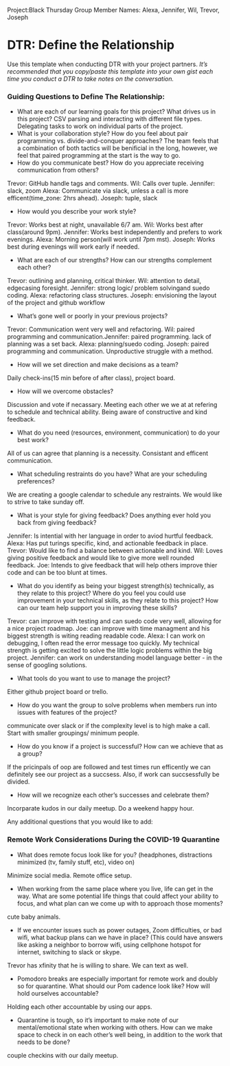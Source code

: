 Project:Black Thursday
Group Member Names: Alexa, Jennifer, Wil, Trevor, Joseph
# DTR: Define the Relationship
Use this template when conducting DTR with your project partners. *It’s recommended that you copy/paste this template into your own gist each time you conduct a DTR to take notes on the conversation.*
### Guiding Questions to Define The Relationship:
* What are each of our learning goals for this project? What drives us in this project?
CSV parsing and interacting with different file types. Delegating tasks to work on individual parts of the project.
* What is your collaboration style? How do you feel about pair programming vs. divide-and-conquer approaches?
The team feels that a combination of both tactics will be benificial in the long, however, we feel that paired programming at the start is the way to go.
* How do you communicate best? How do you appreciate receiving communication from others?

Trevor: GitHub handle tags and comments.  Wil: Calls over tuple. Jennifer: slack, zoom Alexa: Communicate via slack, unless a call is more efficent(time_zone: 2hrs ahead). Joseph: tuple, slack

* How would you describe your work style?

Trevor: Works best at night, unavailable 6/7 am. Wil: Works best after class(around 9pm). Jennifer: Works best independently and prefers to work evenings. Alexa: Morning person(will work until 7pm mst). Joseph: Works best during evenings will work early if needed.

* What are each of our strengths? How can our strengths complement each other?

Trevor: outlining and planning, critical thinker. Wil: attention to detail, edgecasing foresight. Jennifer: strong logic/ problem solvingand suedo coding. Alexa: refactoring class structures. Joseph: envisioning the layout of the project and github workflow

* What’s gone well or poorly in your previous projects?

Trevor: Communication went very well and refactoring. Wil: paired programming and communication.Jennifer: paired programming. lack of planning was a set back. Alexa: planning/suedo coding. Joseph: paired programming and communication. Unproductive struggle with a method.

* How will we set direction and make decisions as a team?

Daily check-ins(15 min before of after class), project board.

* How will we overcome obstacles?

Discussion and vote if necassary. Meeting each other we we at at refering to schedule and technical ability. Being aware of constructive and kind feedback.

* What do you need (resources, environment, communication) to do your best work?

All of us can agree that planning is a necessity. Consistant and efficent communication. 

* What scheduling restraints do you have? What are your scheduling preferences?

We are creating a google calendar to schedule any restraints. We would like to strive to take sunday off.

* What is your style for giving feedback? Does anything ever hold you back from giving feedback?

Jennifer: Is intential with her language in order to aviod hurtful feedback. Alexa: Has put turings specific, kind, and actionable feedback in place. Trevor: Would like to find a balance between actionable and kind. Wil: Loves giving positive feedback and would like to give more well rounded feedback. Joe: Intends to give feedback that will help others improve thier code and can be too blunt at times.

* What do you identify as being your biggest strength(s) technically, as they relate to this project? Where do you feel you could use improvement in your technical skills, as they relate to this project? How can our team help support you in improving these skills?

Trevor: can improve with testing and can suedo code very well, allowing for a nice project roadmap. Joe: can improve with time managment and his biggest strength is witing reading readable code. Alexa: I can work on debugging, I often read the error message too quickly. My technical strength is getting excited to solve the little logic problems within the big project. Jennifer: can work on understanding model language better - in the sense of googling solutions.

* What tools do you want to use to manage the project?

Either github project board or trello.

* How do you want the group to solve problems when members run into issues with features of the project?

communicate over slack or if the complexity level is to high make a call. Start with smaller groupings/ minimum people.

* How do you know if a project is successful? How can we achieve that as a group?

If the pricinpals of oop are followed and test times run efficently we can definitely see our project as a succsess. Also, if work can succsessfully be divided.

* How will we recognize each other’s successes and celebrate them?

Incorparate kudos in our daily meetup. Do a weekend happy hour.

Any additional questions that you would like to add:
### Remote Work Considerations During the COVID-19 Quarantine
* What does remote focus look like for you? (headphones, distractions minimized (tv, family stuff, etc), video on)

Minimize social media. Remote office setup.

* When working from the same place where you live, life can get in the way. What are some potential life things that could affect your ability to focus, and what plan can we come up with to approach those moments?

cute baby animals.

* If we encounter issues such as power outages, Zoom difficulties, or bad wifi, what backup plans can we have in place? (This could have answers like  asking a neighbor to borrow wifi, using cellphone hotspot for internet, switching to slack or skype.

Trevor has xfinity that he is willing to share. We can text as well.

* Pomodoro breaks are especially important for remote work and doubly so for quarantine. What should our Pom cadence look like? How will hold ourselves accountable?

Holding each other accountable by using our apps.

* Quarantine is tough, so it’s important to make note of our mental/emotional state when working with others. How can we make space to check in on each other’s well being, in addition to the work that needs to be done?

couple checkins with our daily meetup.